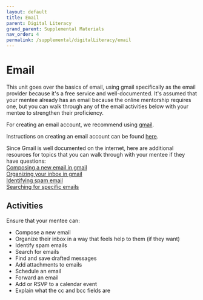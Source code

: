 ```yaml
---
layout: default
title: Email
parent: Digital Literacy
grand_parent: Supplemental Materials
nav_order: 4
permalink: /supplemental/digitalLiteracy/email
---
```


# Email

This unit goes over the basics of email, using gmail specifically as the email provider because it's a free service and well-documented. It's assumed that your mentee already has an email because the online mentorship requires one, but you can walk through any of the email activities below with your mentee to strengthen their proficiency.

For creating an email account, we recommend using <a href="https://accounts.google.com/signup/v2/webcreateaccount" target="_blank">gmail</a>.

Instructions on creating an email account can be found <a href="https://support.google.com/mail/answer/56256?hl=en" target="_blank">here</a>.

Since Gmail is well documented on the internet, here are additional resources for topics that you can walk through with your mentee if they have questions:<br>
<a href="https://business.tutsplus.com/tutorials/how-to-compose-and-send-your-first-email-with-gmail--cms-27678) (includes explanations for Bcc/Cc fields, adding photos and attachments" target="_blank">Composing a new email in gmail</a><br>
<a href="https://support.google.com/a/users/answer/9260550?hl=en" target="_blank">Organizing your inbox in gmail</a><br>
<a href="https://www.westtek.co.uk/blog/story/9-tips-on-how-to-identify-a-spam-email" target="_blank">Identifying spam email</a><br>
<a href="https://support.google.com/a/users/answer/9259943?hl=en&ref_topic=9259942" target="_blank">Searching for specific emails</a><br>

## Activities

Ensure that your mentee can:

- Compose a new email
- Organize their inbox in a way that feels help to them (if they want)
- Identify spam emails
- Search for emails
- Find and save drafted messages
- Add attachments to emails
- Schedule an email
- Forward an email
- Add or RSVP to a calendar event
- Explain what the cc and bcc fields are
